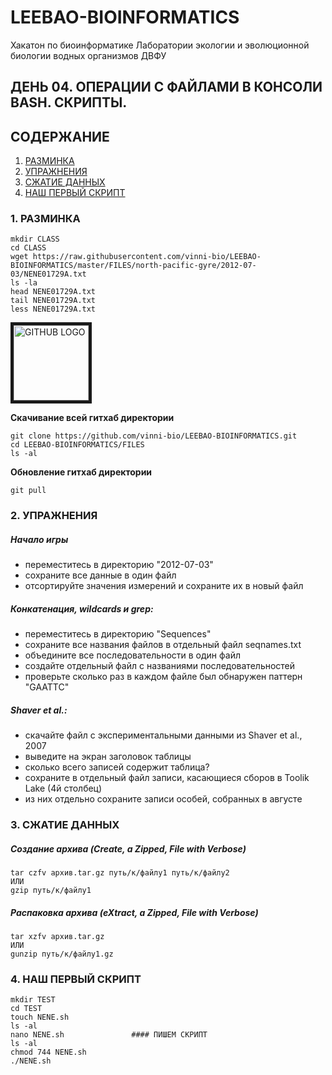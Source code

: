 # LEEBAO-BIOINFORMATICS

Хакатон по биоинформатике Лаборатории экологии и эволюционной биологии водных организмов ДВФУ

## ДЕНЬ 04. ОПЕРАЦИИ С ФАЙЛАМИ В КОНСОЛИ BASH. СКРИПТЫ.

## СОДЕРЖАНИЕ

1. [РАЗМИНКА](https://github.com/vinni-bio/LEEBAO-BIOINFORMATICS/blob/master/INSTRUCTIONS/DAY04_16DEC19_BASHFILES.md#1-%D1%80%D0%B0%D0%B7%D0%BC%D0%B8%D0%BD%D0%BA%D0%B0)
2. [УПРАЖНЕНИЯ](https://github.com/vinni-bio/LEEBAO-BIOINFORMATICS/blob/master/INSTRUCTIONS/DAY04_16DEC19_BASHFILES.md#2-%D1%83%D0%BF%D1%80%D0%B0%D0%B6%D0%BD%D0%B5%D0%BD%D0%B8%D1%8F)
3. [СЖАТИЕ ДАННЫХ](https://github.com/vinni-bio/LEEBAO-BIOINFORMATICS/blob/master/INSTRUCTIONS/DAY04_16DEC19_BASHFILES.md#3-%D1%81%D0%B6%D0%B0%D1%82%D0%B8%D0%B5-%D0%B4%D0%B0%D0%BD%D0%BD%D1%8B%D1%85)
4. [НАШ ПЕРВЫЙ СКРИПТ](https://github.com/vinni-bio/LEEBAO-BIOINFORMATICS/blob/master/INSTRUCTIONS/DAY04_16DEC19_BASHFILES.md#4-%D0%BD%D0%B0%D1%88-%D0%BF%D0%B5%D1%80%D0%B2%D1%8B%D0%B9-%D1%81%D0%BA%D1%80%D0%B8%D0%BF%D1%82)

### 1. РАЗМИНКА 

```
mkdir CLASS
cd CLASS
wget https://raw.githubusercontent.com/vinni-bio/LEEBAO-BIOINFORMATICS/master/FILES/north-pacific-gyre/2012-07-03/NENE01729A.txt
ls -la
head NENE01729A.txt
tail NENE01729A.txt
less NENE01729A.txt
```

<img src="https://github.githubassets.com/images/modules/logos_page/GitHub-Mark.png" 
alt="GITHUB LOGO" width="120" border="5" />

**Скачивание всей гитхаб директории**
```
git clone https://github.com/vinni-bio/LEEBAO-BIOINFORMATICS.git
cd LEEBAO-BIOINFORMATICS/FILES
ls -al
```

**Обновление гитхаб директории**
```
git pull
```

### 2. УПРАЖНЕНИЯ 

##### Начало игры
* переместитесь в директорию "2012-07-03"
* сохраните все данные в один файл
* отсортируйте значения измерений и сохраните их в новый файл

##### Конкатенация, wildcards и grep:
* переместитесь в директорию "Sequences"
* сохраните все названия файлов в отдельный файл seqnames.txt
* объедините все последовательности в один файл
* создайте отдельный файл с названиями последовательностей
* проверьте сколько раз в каждом файле был обнаружен паттерн "GAATTC"

##### Shaver et al.:
* скачайте файл с экспериментальными данными из Shaver et al., 2007
* выведите на экран заголовок таблицы
* сколько всего записей содержит таблица?
* сохраните в отдельный файл записи, касающиеся сборов в Toolik Lake (4й столбец)
* из них отдельно сохраните записи особей, собранных в августе

### 3. СЖАТИЕ ДАННЫХ

##### Создание архива (Create, a Zipped, File with Verbose)
```
tar czfv архив.tar.gz путь/к/файлу1 путь/к/файлу2
ИЛИ
gzip путь/к/файлу1 
```

##### Распаковка архива (eXtract, a Zipped, File with Verbose)
```
tar xzfv архив.tar.gz
ИЛИ
gunzip путь/к/файлу1.gz 
```

### 4. НАШ ПЕРВЫЙ СКРИПТ
```
mkdir TEST
cd TEST
touch NENE.sh
ls -al
nano NENE.sh               #### ПИШЕМ СКРИПТ
ls -al
chmod 744 NENE.sh
./NENE.sh
```
